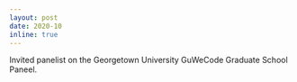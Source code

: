```yaml
---
layout: post
date: 2020-10
inline: true
---
```


Invited panelist on the Georgetown University GuWeCode Graduate School Paneel.
